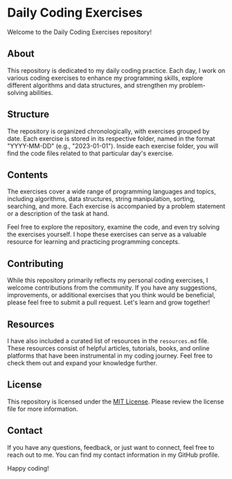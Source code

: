 # Daily Coding Exercises

Welcome to the Daily Coding Exercises repository!

## About

This repository is dedicated to my daily coding practice. Each day, I work on various coding exercises to enhance my programming skills, explore different algorithms and data structures, and strengthen my problem-solving abilities.

## Structure

The repository is organized chronologically, with exercises grouped by date. Each exercise is stored in its respective folder, named in the format "YYYY-MM-DD" (e.g., "2023-01-01"). Inside each exercise folder, you will find the code files related to that particular day's exercise.

## Contents

The exercises cover a wide range of programming languages and topics, including algorithms, data structures, string manipulation, sorting, searching, and more. Each exercise is accompanied by a problem statement or a description of the task at hand.

Feel free to explore the repository, examine the code, and even try solving the exercises yourself. I hope these exercises can serve as a valuable resource for learning and practicing programming concepts.

## Contributing

While this repository primarily reflects my personal coding exercises, I welcome contributions from the community. If you have any suggestions, improvements, or additional exercises that you think would be beneficial, please feel free to submit a pull request. Let's learn and grow together!

## Resources

I have also included a curated list of resources in the `resources.md` file. These resources consist of helpful articles, tutorials, books, and online platforms that have been instrumental in my coding journey. Feel free to check them out and expand your knowledge further.

## License

This repository is licensed under the [MIT License](LICENSE). Please review the license file for more information.

## Contact

If you have any questions, feedback, or just want to connect, feel free to reach out to me. You can find my contact information in my GitHub profile.

Happy coding!
